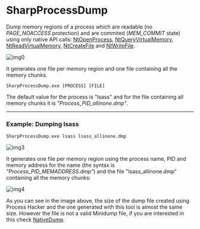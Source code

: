 # SharpProcessDump

Dump memory regions of a process which are readable (no *PAGE_NOACCESS* protection) and are commited (*MEM_COMMIT* state) using only native API calls: [NtOpenProcess](https://learn.microsoft.com/es-es/windows-hardware/drivers/ddi/ntddk/nf-ntddk-ntopenprocess), [NtQueryVirtualMemory](https://learn.microsoft.com/en-us/windows-hardware/drivers/ddi/ntifs/nf-ntifs-ntqueryvirtualmemory), [NtReadVirtualMemory](http://undocumented.ntinternals.net/index.html?page=UserMode%2FUndocumented%20Functions%2FMemory%20Management%2FVirtual%20Memory%2FNtReadVirtualMemory.html), [NtCreateFile](https://learn.microsoft.com/es-es/windows/win32/api/winternl/nf-winternl-ntcreatefile) and [NtWriteFile](https://learn.microsoft.com/es-es/windows-hardware/drivers/ddi/ntifs/nf-ntifs-ntwritefile).

![img0](https://raw.githubusercontent.com/ricardojoserf/ricardojoserf.github.io/master/images/sharpprocessdump/Screenshot_0.png)

It generates one file per memory region and one file containing all the memory chunks.

```
SharpProcessDump.exe [PROCESS] [FILE]
```

The default value for the process is "lsass" and for the file containing all memory chunks it is *"Process_PID_allinone.dmp"*.


--------------------------

### Example: Dumping lsass

```
SharpProcessDump.exe lsass lsass_allinone.dmp
```

![img3](https://raw.githubusercontent.com/ricardojoserf/ricardojoserf.github.io/master/images/sharpprocessdump/Screenshot_3.png)

It generates one file per memory region using the process name, PID and memory address for the name (the syntax is *"Process_PID_MEMADDRESS.dmp"*) and the file "lsass_allinone.dmp" containing all the memory chunks:

![img4](https://raw.githubusercontent.com/ricardojoserf/ricardojoserf.github.io/master/images/sharpprocessdump/Screenshot_4.png)

As you can see in the image above, the size of the dump file created using Process Hacker and the one generated with this tool is almost the same size. However the file is not a valid Minidump file, if you are interested in this check [NativeDump](https://github.com/ricardojoserf/NativeDump).
